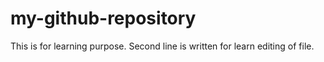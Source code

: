 # my-github-repository
This is for learning purpose. 
Second line is written for learn editing of file.
